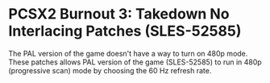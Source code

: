 # PCSX2 Burnout 3: Takedown No Interlacing Patches (SLES-52585)

The PAL version of the game doesn't have a way to turn on 480p mode.\
These patches allows PAL version of the game (SLES-52585) to run in 480p (progressive scan) mode by choosing the 60 Hz refresh rate.
